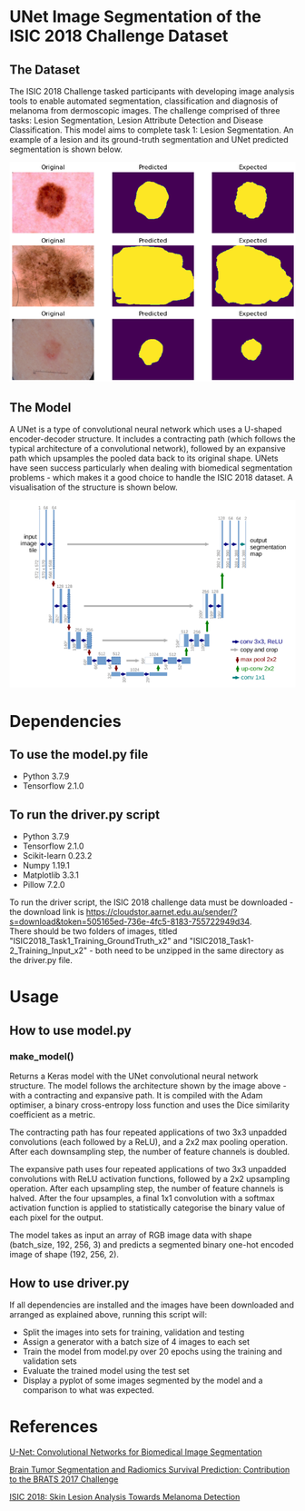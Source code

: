 # UNet Image Segmentation of the ISIC 2018 Challenge Dataset

## The Dataset

The ISIC 2018 Challenge tasked participants with developing image analysis tools to enable automated segmentation, classification and diagnosis of melanoma from dermoscopic images.  The challenge comprised of three tasks: Lesion Segmentation, Lesion Attribute Detection and Disease Classification.  This model aims to complete task 1: Lesion Segmentation.  An example of a lesion and its ground-truth segmentation and UNet predicted segmentation is shown below.

![Lesion Segmentation](images/lesion_segmentation.png)

## The Model

A UNet is a type of convolutional neural network which uses a U-shaped encoder-decoder structure.  It includes a contracting path (which follows the typical architecture of a convolutional network), followed by an expansive path which upsamples the pooled data back to its original shape.  UNets have seen success particularly when dealing with biomedical segmentation problems - which makes it a good choice to handle the ISIC 2018 dataset.  A visualisation of the structure is shown below.

![UNet Structure](images/standard_unet.png)

# Dependencies

## To use the model.py file

* Python 3.7.9
* Tensorflow 2.1.0

## To run the driver.py script

* Python 3.7.9
* Tensorflow 2.1.0
* Scikit-learn 0.23.2
* Numpy 1.19.1
* Matplotlib 3.3.1
* Pillow 7.2.0

To run the driver script, the ISIC 2018 challenge data must be downloaded - the download link is <https://cloudstor.aarnet.edu.au/sender/?s=download&token=505165ed-736e-4fc5-8183-755722949d34>.  
There should be two folders of images, titled "ISIC2018_Task1_Training_GroundTruth_x2" and "ISIC2018_Task1-2_Training_Input_x2" - both need to be unzipped in the same directory as the driver.py file.

# Usage

## How to use model.py

### make_model()

Returns a Keras model with the UNet convolutional neural network structure.  The model follows the architecture shown by the image above - with a contracting and expansive path.  It is compiled with the Adam optimiser, a binary cross-entropy loss function and uses the Dice similarity coefficient as a metric.

The contracting path has four repeated applications of two 3x3 unpadded convolutions (each followed by a ReLU), and a 2x2 max pooling operation.  After each downsampling step, the number of feature channels is doubled.

The expansive path uses four repeated applications of two 3x3 unpadded convolutions with ReLU activation functions, followed by a 2x2 upsampling operation.  After each upsampling step, the number of feature channels is halved.  After the four upsamples, a final 1x1 convolution with a softmax activation function is applied to statistically categorise the binary value of each pixel for the output.

The model takes as input an array of RGB image data with shape (batch_size, 192, 256, 3) and predicts a segmented binary one-hot encoded image of shape (192, 256, 2).

## How to use driver.py

If all dependencies are installed and the images have been downloaded and arranged as explained above, running this script will:

* Split the images into sets for training, validation and testing
* Assign a generator with a batch size of 4 images to each set
* Train the model from model.py over 20 epochs using the training and validation sets
* Evaluate the trained model using the test set
* Display a pyplot of some images segmented by the model and a comparison to what was expected.

# References

[U-Net: Convolutional Networks for Biomedical Image Segmentation](https://arxiv.org/pdf/1505.04597.pdf)

[Brain Tumor Segmentation and Radiomics Survival Prediction: Contribution to the BRATS 2017 Challenge](https://arxiv.org/pdf/1802.10508v1.pdf)

[ISIC 2018: Skin Lesion Analysis Towards Melanoma Detection](https://challenge2018.isic-archive.com/)

